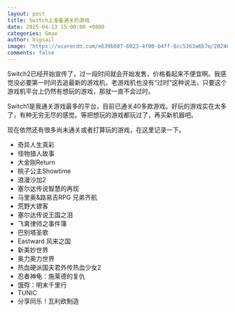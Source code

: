 ```yaml
---
layout: post
title: Switch上准备通关的游戏
date: 2025-04-13 15:00:00 +0800
categories: Gmae
author: bigsail
image: "https://ucarecdn.com/eb39b687-6023-4f00-b4ff-8cc5363a6b7e/20240620.webp"
comments: false
---
```

Switch2已经开始宣传了，过一段时间就会开始发售，价格看起来不便宜啊。我感觉没必要第一时间去追最新的游戏机，老游戏机也没有“过时”这种说法，只要这个游戏机平台上仍然有想玩的游戏，那就一直不会过时。

Switch1是我通关游戏最多的平台，目前已通关40多款游戏。好玩的游戏实在太多了，有种无穷无尽的感觉。等把想玩的游戏都玩过了，再买新机器吧。

现在依然还有很多尚未通关或者打算玩的游戏，在这里记录一下。

- 奇异人生真彩  
- 怪物猎人故事  
- 大金刚Return  
- 桃子公主Showtime  
- 浪漫沙加2  
- 塞尔达传说智慧的再现  
- 马里奥&路易吉RPG 兄弟齐航  
- 荒野大镖客  
- 塞尔达传说王国之泪  
- 飞禽律师之事件簿  
- 巴别塔圣歌  
- Eastward 风来之国  
- 新美妙世界  
- 奥力奥力世界  
- 热血硬派国夫君外传热血少女2  
- 忍者神龟：施莱德的复仇  
- 饿殍：明末千里行  
- TUNIC  
- 分享同乐！瓦利欧制造